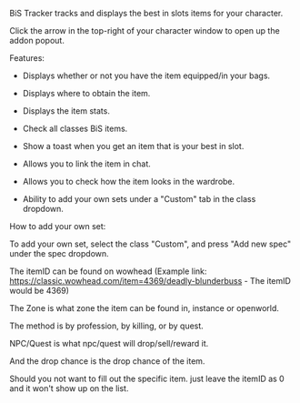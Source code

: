 BiS Tracker tracks and displays the best in slots items for your character. 

 

Click the arrow in the top-right of your character window to open up the addon popout.

 

 

Features:
- Displays whether or not you have the item equipped/in your bags.
- Displays where to obtain the item.
- Displays the item stats.
- Check all classes BiS items.
- Show a toast when you get an item that is your best in slot.

- Allows you to link the item in chat.

- Allows you to check how the item looks in the wardrobe.

- Ability to add your own sets under a "Custom" tab in the class dropdown.

 

 

How to add your own set:

To add your own set, select the class "Custom", and press "Add new spec" under the spec dropdown.

The itemID can be found on wowhead (Example link: https://classic.wowhead.com/item=4369/deadly-blunderbuss - The itemID would be 4369)

The Zone is what zone the item can be found in, instance or openworld.

The method is by profession, by killing, or by quest.

NPC/Quest is what npc/quest will drop/sell/reward it.

And the drop chance is the drop chance of the item.

 

Should you not want to fill out the specific item. just leave the itemID as 0 and it won't show up on the list.
